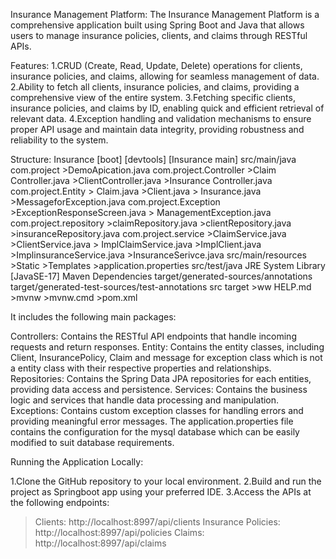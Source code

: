 Insurance Management Platform:
The Insurance Management Platform is a comprehensive application built using Spring Boot and Java that allows users to manage insurance policies, clients, and claims through RESTful APIs.

Features:
1.CRUD (Create, Read, Update, Delete) operations for clients, insurance policies, and claims, allowing for seamless management of data.
2.Ability to fetch all clients, insurance policies, and claims, providing a comprehensive view of the entire system.
3.Fetching specific clients, insurance policies, and claims by ID, enabling quick and efficient retrieval of relevant data.
4.Exception handling and validation mechanisms to ensure proper API usage and maintain data integrity, providing robustness and reliability to the system.

Structure:
Insurance [boot] [devtools] [Insurance main]
 src/main/java
  com.project
    >DemoApication.java
  com.project.Controller
    >Claim Controller.java
    >ClientController.java
    >Insurance Controller.java
  com.project.Entity
    > Claim.java
    >Client.java
    > Insurance.java
    >MessageforException.java
  com.project.Exception    
    >ExceptionResponseScreen.java
    > ManagementException.java
  com.project.repository
    >claimRepository.java
    >clientRepository.java
    >insuranceRepository.java
  com.project.service
    >ClaimService.java
    >ClientService.java
    > ImplClaimService.java
    >ImplClient.java 
    >ImplinsuranceService.java
    >InsuranceSerivce.java
  src/main/resources
    >Static
    >Templates
    >application.properties
  src/test/java
  JRE System Library [JavaSE-17]
  Maven Dependencies
  target/generated-sources/annotations
  target/generated-test-sources/test-annotations
  src
  target
    >ww HELP.md
    >mvnw
    >mvnw.cmd
    >pom.xml
    
 It includes the following main packages:

Controllers: Contains the RESTful API endpoints that handle incoming requests and return responses.
Entity: Contains the entity classes, including Client, InsurancePolicy, Claim and message for exception class which is not a entity class with their respective properties and relationships.
Repositories: Contains the Spring Data JPA repositories for each entities, providing data access and persistence.
Services: Contains the business logic and services that handle data processing and manipulation.
Exceptions: Contains custom exception classes for handling errors and providing meaningful error messages.
The application.properties file contains the configuration for the mysql database which can be easily modified to suit database requirements.
    
Running the Application Locally:

1.Clone the GitHub repository to your local environment.
2.Build and run the project as Springboot app using your preferred IDE.
3.Access the APIs at the following endpoints:
   >Clients: http://localhost:8997/api/clients
   >Insurance Policies: http://localhost:8997/api/policies
   >Claims: http://localhost:8997/api/claims
